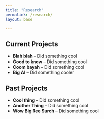 ```yaml
---
title: "Research"
permalink: /research/
layout: base

---
```


## Current Projects

- **Blah blah** – Did something cool  
- **Good to know** – Did something cool
- **Coom bayah** – Did something cool 
- **Big AI** – Did something cooler

## Past Projects

- **Cool thing** – Did something cool
- **Another Thing** – Did something cool
- **Wow Big Ree Surch** – Did something cool